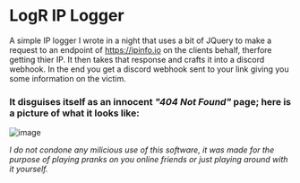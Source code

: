 # LogR IP Logger

A simple IP logger I wrote in a night that uses a bit of JQuery to make a request to an endpoint of https://ipinfo.io on the clients behalf, therfore getting thier IP. It then takes that response and crafts it into a discord webhook. In the end you get a discord webhook sent to your link giving you some information on the victim. 

### It disguises itself as an innocent *"404 Not Found"* page; here is a picture of what it looks like: 

![image](https://user-images.githubusercontent.com/84878036/153468311-ba3624a9-75a5-4624-a30a-b39fec6c5b4d.png)

*I do not condone any milicious use of this software, it was made for the purpose of playing pranks on you online friends or just playing around with it yourself.*

